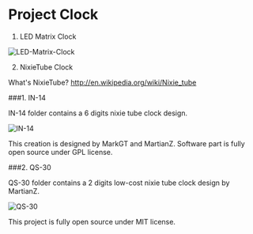 Project Clock
================

1. LED Matrix Clock

![LED-Matrix-Clock](https://lh5.googleusercontent.com/-VUKTiDAuinA/UQ-3prWEOsI/AAAAAAAAEDA/QYPlzFUnUw4/s0/DSC_0049.JPG)

2. NixieTube Clock

What's NixieTube? <http://en.wikipedia.org/wiki/Nixie_tube>

###1. IN-14

IN-14 folder contains a 6 digits nixie tube clock design.

![IN-14](https://martianz.cn/nixietube/1.jpg)

This creation is designed by MarkGT and MartianZ. Software part is fully open source under GPL license.


###2. QS-30

QS-30 folder contains a 2 digits low-cost nixie tube clock design by MartianZ.

![QS-30](https://martianz.cn/nixietube/2.png)

This project is fully open source under MIT license.
